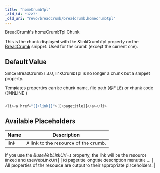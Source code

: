 ```yaml
---
title: "homeCrumbTpl"
_old_id: "1727"
_old_uri: "revo/breadcrumb/breadcrumb.homecrumbtpl"
---
```


 BreadCrumb's homeCrumbTpl Chunk

 This is the chunk displayed with the &linkCrumbTpl property on the [BreadCrumb](http://rtfm.modx.com/extras/revo/breadcrumb) snippet. Used for the crumb (except the current one).

## Default Value

 Since BreadCrumb 1.3.0, linkCrumbTpl is no longer a chunk but a snippet property.

 Templates properties can be chunk name, file path (@FILE) or chunk code (@INLINE )

 ``` php 

<li><a href="[[+link]]">[[+pagetitle]]</a></li>

```

## Available Placeholders

 | Name | Description |
|------|-------------|
| link | A link to the resource of the crumb. 
 If you use the _&useWebLinkUrl=`1`_ property, the link will be the resource linked and 
 useWebLinkUrl |
| id 
 pagetitle 
 longtitle 
 description 
 menutitle 
 ... | All properties of the resource are output to their appropriate placeholders. |